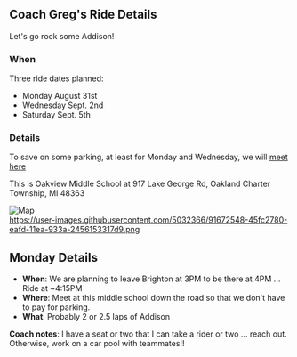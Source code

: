 ## Coach Greg's Ride Details

Let's go rock some Addison!

### When

Three ride dates planned:

* Monday August 31st
* Wednesday Sept. 2nd
* Saturday Sept. 5th

### Details

To save on some parking, at least for Monday and Wednesday, we will [meet here](https://goo.gl/maps/YtPcAyGFiqPSZpMx8)

This is Oakview Middle School at 917 Lake George Rd, Oakland Charter Township, MI 48363

![Map](https://user-images.githubusercontent.com/5032366/91672548-45fc2780-eafd-11ea-933a-2456153317d9.png "Addison Map")</br>
https://user-images.githubusercontent.com/5032366/91672548-45fc2780-eafd-11ea-933a-2456153317d9.png

## Monday Details

* **When**: We are planning to leave Brighton at 3PM to be there at 4PM ... Ride at ~4:15PM
* **Where**: Meet at this middle school down the road so that we don't have to pay for parking. 
* **What**: Probably 2 or 2.5 laps of Addison 


**Coach notes**: I have a seat or two that I can take a rider or two ... reach out. Otherwise, work on a car pool with teammates!!


